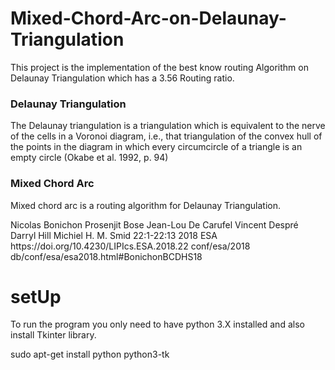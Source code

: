 # Mixed-Chord-Arc-on-Delaunay-Triangulation
This project is the implementation of the best know routing Algorithm on Delaunay Triangulation which has a 3.56 Routing ratio.

### Delaunay Triangulation
The Delaunay triangulation is a triangulation which is equivalent to the nerve of the cells in a Voronoi diagram, i.e., that triangulation of the convex hull of the points in the diagram in which every circumcircle of a triangle is an empty circle (Okabe et al. 1992, p. 94)

### Mixed Chord Arc
Mixed chord arc is a routing algorithm for Delaunay Triangulation. 

<dblp>
<inproceedings key="conf/esa/BonichonBCDHS18" mdate="2018-08-23">
<author>Nicolas Bonichon</author>
<author>Prosenjit Bose</author>
<author>Jean-Lou De Carufel</author>
<author>Vincent Despré</author>
<author>Darryl Hill</author>
<author>Michiel H. M. Smid</author>
<title>Improved Routing on the Delaunay Triangulation.</title>
<pages>22:1-22:13</pages>
<year>2018</year>
<booktitle>ESA</booktitle>
<ee type="oa">https://doi.org/10.4230/LIPIcs.ESA.2018.22</ee>
<crossref>conf/esa/2018</crossref>
<url>db/conf/esa/esa2018.html#BonichonBCDHS18</url>
</inproceedings>
</dblp>


# setUp

To run the program you only need to have python 3.X installed and also install Tkinter library.

sudo apt-get install python python3-tk

